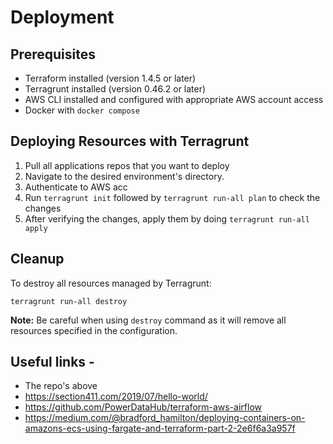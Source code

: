 # Deployment

## Prerequisites

- Terraform installed (version 1.4.5 or later)
- Terragrunt installed (version 0.46.2 or later)
- AWS CLI installed and configured with appropriate AWS account access
- Docker with `docker compose`

## Deploying Resources with Terragrunt

1. Pull all applications repos that you want to deploy
2. Navigate to the desired environment's directory.
3. Authenticate to AWS acc
4. Run `terragrunt init` followed by `terragrunt run-all plan` to check the changes
5. After verifying the changes, apply them by doing `terragrunt run-all apply`

## Cleanup

To destroy all resources managed by Terragrunt:

`terragrunt run-all destroy`

**Note:** Be careful when using `destroy` command as it will remove all resources specified in the configuration.


## Useful links - 

- The repo's above
- https://section411.com/2019/07/hello-world/
- https://github.com/PowerDataHub/terraform-aws-airflow
- https://medium.com/@bradford_hamilton/deploying-containers-on-amazons-ecs-using-fargate-and-terraform-part-2-2e6f6a3a957f

